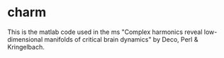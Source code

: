 # charm

This is the matlab code used in the ms "Complex harmonics reveal low-dimensional manifolds of critical brain dynamics" by Deco, Perl & Kringelbach. 
